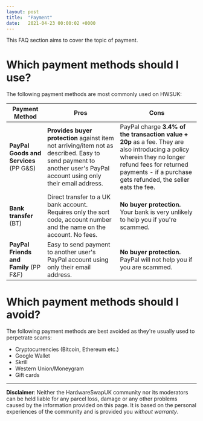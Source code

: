 ```yaml
---
layout: post
title:  "Payment"
date:   2021-04-23 00:00:02 +0000
---
```


This FAQ section aims to cover the topic of payment.

# Which payment methods should I use?

The following payment methods are most commonly used on HWSUK:

| Payment Method | Pros | Cons |
| --- | --- | --- |
| **PayPal Goods and Services** (PP G&S) | **Provides buyer protection** against item not arriving/item not as described. Easy to send payment to another user's PayPal account using only their email address. | PayPal charge **3.4% of the transaction value + 20p** as a fee. They are also introducing a policy wherein they no longer refund fees for returned payments - if a purchase gets refunded, the seller eats the fee. |
| **Bank transfer** (BT) | Direct transfer to a UK bank account. Requires only the sort code, account number and the name on the account. No fees. | **No buyer protection.** Your bank is very unlikely to help you if you're scammed. |
| **PayPal Friends and Family** (PP F&F) | Easy to send payment to another user's PayPal account using only their email address. | **No buyer protection.** PayPal will not help you if you are scammed. |

# Which payment methods should I avoid?

The following payment methods are best avoided as they're usually used to perpetrate scams:

- Cryptocurrencies (Bitcoin, Ethereum etc.)
- Google Wallet
- Skrill
- Western Union/Moneygram
- Gift cards

---

**Disclaimer**: Neither the HardwareSwapUK community nor its moderators can be held liable for any parcel loss, damage or any other problems caused by the information provided on this page. It is based on the personal experiences of the community and is provided you _without warranty_.
